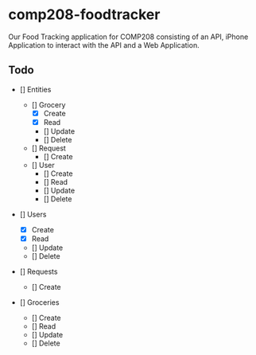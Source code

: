 # comp208-foodtracker
Our Food Tracking application for COMP208 consisting of an API, iPhone Application to interact with the API and a Web Application.

## Todo
- [] Entities
  - [] Grocery
    - [x] Create
    - [x] Read
    - [] Update
    - [] Delete
  - [] Request
    - [] Create
  - [] User
    - [] Create
    - [] Read
    - [] Update
    - [] Delete
    
- [] Users
  - [x] Create
  - [x] Read
  - [] Update
  - [] Delete
  
- [] Requests
  - [] Create
  
- [] Groceries
  - [] Create
  - [] Read
  - [] Update
  - [] Delete
